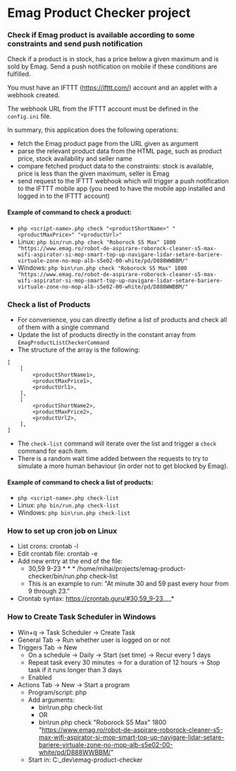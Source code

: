 # Emag Product Checker project
### Check if Emag product is available according to some constraints and send push notification
Check if a product is in stock, has a price below a given maximum and is sold by Emag.
Send a push notification on mobile if these conditions are fulfilled. 

You must have an IFTTT (https://ifttt.com/) account and an applet with a webhook created.

The webhook URL from the IFTTT account must be defined in the `config.ini` file.

In summary, this application does the following operations:
* fetch the Emag product page from the URL given as argument 
* parse the relevant product data from the HTML page, such as product price, stock availability and seller name
* compare fetched product data to the constraints: stock is available, price is less than the given maximum, seller is Emag
* send request to the IFTTT webhook which will trigger a push notification to the IFTTT mobile app
(you need to have the mobile app installed and logged in to the IFTTT account) 

#### Example of command to check a product:
* `php <script-name>.php check "<productShortName>" "<productMaxPrice>" "<productUrl>"`
* Linux: `php bin/run.php check "Roborock S5 Max" 1800 "https://www.emag.ro/robot-de-aspirare-roborock-cleaner-s5-max-wifi-aspirator-si-mop-smart-top-up-navigare-lidar-setare-bariere-virtuale-zone-no-mop-alb-s5e02-00-white/pd/D888WWBBM/"`
* Windows: `php bin\run.php check "Roborock S5 Max" 1800 "https://www.emag.ro/robot-de-aspirare-roborock-cleaner-s5-max-wifi-aspirator-si-mop-smart-top-up-navigare-lidar-setare-bariere-virtuale-zone-no-mop-alb-s5e02-00-white/pd/D888WWBBM/"`

### Check a list of Products
* For convenience, you can directly define a list of products and check all of them with a single command 
* Update the list of products directly in the constant array from `EmagProductListCheckerCommand`
* The structure of the array is the following:
```
[
    [
        <productShortName1>,
        <productMaxPrice1>,
        <productUrl1>,
    ],
    [
        <productShortName2>,
        <productMaxPrice2>,
        <productUrl2>,
    ],
]
```
* The `check-list` command will iterate over the list and trigger a `check` command for each item.
* There is a random wait time added between the requests to try to simulate a more human behaviour
(in order not to get blocked by Emag).
 
#### Example of command to check a list of products:
* `php <script-name>.php check-list`
* Linux: `php bin/run.php check-list`
* Windows: `php bin\run.php check-list`


### How to set up cron job on Linux
* List crons: crontab -l
* Edit crontab file: crontab -e
* Add new entry at the end of the file:
  * 30,59 9-23 * * * /home/mihai/projects/emag-product-checker/bin/run.php check-list
  * This is an example to run: "At minute 30 and 59 past every hour from 9 through 23."
* Crontab syntax: https://crontab.guru/#30,59_9-23_*_*_*

### How to Create Task Scheduler in Windows
* Win+q -> Task Scheduler -> Create Task
* General Tab -> Run whether user is logged on or not
* Triggers Tab -> New
  * On a schedule -> Daily -> Start (set time) -> Recur every 1 days
  * Repeat task every 30 minutes -> for a duration of 12 hours -> Stop task if it runs longer than 3 days
  * Enabled
* Actions Tab -> New -> Start a program
  * Program/script: php
  * Add arguments:
    * bin\run.php check-list
    * OR
    * bin\run.php check "Roborock S5 Max" 1800 "https://www.emag.ro/robot-de-aspirare-roborock-cleaner-s5-max-wifi-aspirator-si-mop-smart-top-up-navigare-lidar-setare-bariere-virtuale-zone-no-mop-alb-s5e02-00-white/pd/D888WWBBM/"
  * Start in: C:\_dev\emag-product-checker 
